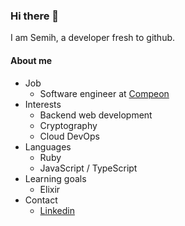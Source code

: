 ### Hi there 👋

I am Semih, a developer fresh to github.

#### About me

- Job
  - Software engineer at [Compeon](https://github.com/COMPEON)
- Interests
  - Backend web development
  - Cryptography
  - Cloud DevOps
- Languages
  - Ruby
  - JavaScript / TypeScript
- Learning goals
  - Elixir
- Contact
  - [Linkedin](https://www.linkedin.com/in/semih-han-ordu/)
